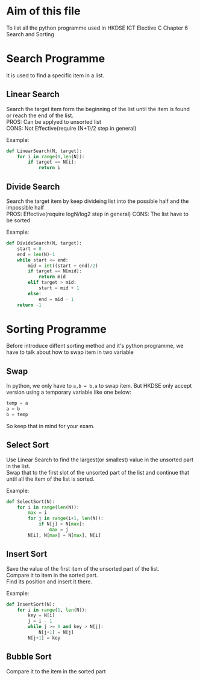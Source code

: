# Aim of this file
To list all the python programme used in HKDSE ICT Elective C Chapter 6 Search and Sorting

# Search Programme
It is used to find a specific item in a list.

## Linear Search
Search the target item form the beginning of the list until the item is found or reach the end of the list.  
PROS: Can be applyed to unsorted list  
CONS: Not Effective(require (N+1)/2 step in general)  

Example:
```python
def LinearSearch(N, target):
    for i in range(0,len(N)):
        if target == N[i]:
            return i
```

## Divide Search
Search the target item by keep divideing list into the possible half and the impossible half  
PROS: Effective(require logN/log2 step in general)
CONS: The list have to be sorted

Example:
```python
def DivideSearch(N, target):
    start = 0
    end = len(N)-1
    while start <= end:
        mid = int((start + end)/2)
        if target == N[mid]:
            return mid
        elif target > mid:
            start = mid + 1
        else:
            end = mid - 1
    return -1
```

# Sorting Programme
Before introduce diffent sorting method and it's python programme, we have to talk about how to swap item in two variable

## Swap
In python, we only have to `a,b = b,a` to swap item.
But HKDSE only accept version using a temporary variable like one below:
```python
temp = a
a = b
b = temp
```
So keep that in mind for your exam.

## Select Sort
Use Linear Search to find the largest(or smallest) value in the unsorted part in the list.  
Swap that to the first slot of the unsorted part of the list and continue that until all the item of the list is sorted.  

Example:
```python
def SelectSort(N):
    for i in range(len(N)):
        max = i
        for j in range(i+1, len(N)):
            if N[j] > N[max]:
                max = j
        N[i], N[max] = N[max], N[i]
```

## Insert Sort
Save the value of the first item of the unsorted part of the list.  
Compare it to item in the sorted part.  
Find its position and insert it there.  

Example:
```python
def InsertSort(N):
    for i in range(1, len(N)):
        key = N[i]
        j = i - 1
        while j >= 0 and key > N[j]:
            N[j+1] = N[j]
        N[j+1] = key
```

## Bubble Sort

Compare it to the item in the sorted part
